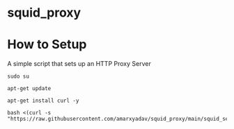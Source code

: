 # squid_proxy

# How to Setup

A simple script that sets up an HTTP Proxy Server

```
sudo su
```

```
apt-get update
```

```
apt-get install curl -y
```

```
bash <(curl -s "https://raw.githubusercontent.com/amarxyadav/squid_proxy/main/squid_setup.sh")
```
